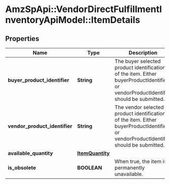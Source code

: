 # AmzSpApi::VendorDirectFulfillmentInventoryApiModel::ItemDetails

## Properties
Name | Type | Description | Notes
------------ | ------------- | ------------- | -------------
**buyer_product_identifier** | **String** | The buyer selected product identification of the item. Either buyerProductIdentifier or vendorProductIdentifier should be submitted. | [optional] 
**vendor_product_identifier** | **String** | The vendor selected product identification of the item. Either buyerProductIdentifier or vendorProductIdentifier should be submitted. | [optional] 
**available_quantity** | [**ItemQuantity**](ItemQuantity.md) |  | 
**is_obsolete** | **BOOLEAN** | When true, the item is permanently unavailable. | [optional] 


